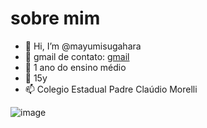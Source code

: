 # sobre mim


- 👋 Hi, I’m @mayumisugahara
- 👀 gmail de contato: [gmail](mayumi.guedes@escola.pr.gov.br)
- 🌱 1 ano do ensino médio
- 💞️ 15y
- 📫 Colegio Estadual Padre Claúdio Morelli


![image](https://img.shields.io/badge/Instagram-E4405F?style=for-the-badge&logo=instagram&logoColor=white)
